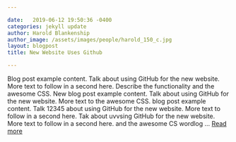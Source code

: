 ```yaml
---

date:   2019-06-12 19:50:36 -0400
categories: jekyll update
author: Harold Blankenship
author_image: /assets/images/people/harold_150_c.jpg
layout: blogpost
title: New Website Uses Github

---
```


Blog post example content. Talk about using GitHub for the new website. More text to follow in a second here. Describe the functionality and the awesome CSS. New blog post example content. Talk about using GitHub for the new website. More text to the awesome CSS. blog post example content. Talk 12345 about using GitHub for the new website. More text to follow in a second here. Tak about uvvsing GitHub for the new website. More text to follow in a second here.  and the awesome CS wordlog ... <a href="#">Read more</a>

